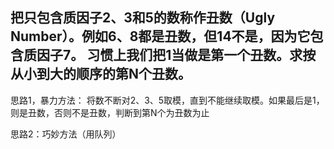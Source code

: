 ## 把只包含质因子2、3和5的数称作丑数（Ugly Number）。例如6、8都是丑数，但14不是，因为它包含质因子7。 习惯上我们把1当做是第一个丑数。求按从小到大的顺序的第N个丑数。

思路1，暴力方法：
将数不断对2、3、5取模，直到不能继续取模。如果最后是1，则是丑数，否则不是丑数，判断到第N个为丑数为止

思路2：巧妙方法（用队列）